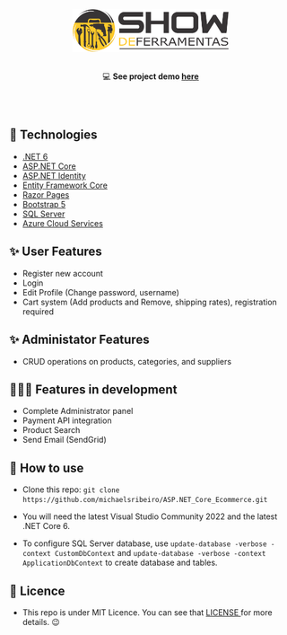 <p align="center">
<br>
<br>
   <img src="src/ToolsMarket.App/wwwroot/images/logo.png" width="55%" alt="Ecommerce ASP.NET Core MVC"/>
<br>
<br>
</p> 

<div align=center>

   💻 **See project demo [here](https://lojadeferramentas.azurewebsites.net/)**
   
</div>

<br>
<br>

## 🚀 Technologies 

- [.NET 6](https://learn.microsoft.com/pt-br/dotnet/)
- [ASP.NET Core](https://learn.microsoft.com/pt-br/aspnet/core/?view=aspnetcore-6.0)
- [ASP.NET Identity](https://learn.microsoft.com/en-us/aspnet/core/security/authentication/identity?view=aspnetcore-7.0&tabs=visual-studio)
- [Entity Framework Core](https://learn.microsoft.com/pt-br/ef/core/)
- [Razor Pages](https://www.heroku.com/)
- [Bootstrap 5](https://sendgrid.com/)
- [SQL Server](https://www.microsoft.com/pt-br/sql-server/sql-server-2019)
- [Azure Cloud Services](https://azure.microsoft.com/en-us/)

## ✨ User Features

- Register new account<br/>
- Login<br/>
- Edit Profile (Change password, username)<br/>
- Cart system (Add products and Remove, shipping rates), registration required<br/>

## ✨ Administator Features

- CRUD operations on products, categories, and suppliers<br/>

## 👨🏽‍💻 Features in development

- Complete Administrator panel<br/>
- Payment API integration
- Product Search
- Send Email (SendGrid)

## 🤔 How to use

- Clone this repo: `git clone https://github.com/michaelsribeiro/ASP.NET_Core_Ecommerce.git`

- You will need the latest Visual Studio Community 2022 and the latest .NET Core 6.

- To configure SQL Server database, use `update-database -verbose -context CustomDbContext` and `update-database -verbose -context ApplicationDbContext` to create database and tables.

## 📝 Licence 

- This repo is under MIT Licence. You can see that <a href="https://github.com/michaelsribeiro/ASP.NET_Core_Ecommerce/blob/master/LICENSE.txt"> LICENSE </a> for more details. 😉
